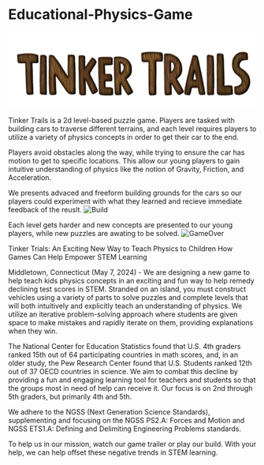 # Educational-Physics-Game

![Logo](images/Logo.png)

Tinker Trails is a 2d level-based puzzle game. Players are tasked with building cars to traverse different terrains, and each level requires players to utilize a variety of physics concepts in order to get their car to the end.

Players avoid obstacles along the way, while trying to ensure the car has motion to get to specific locations. This allow our young players to gain intuitive understanding of physics like the notion of Gravity, Friction, and Acceleration. 

We presents advaced and freeform building grounds for the cars so our players could experiment with what they learned and recieve immediate feedback of the reuslt. 
![Build](images/Build.png)

Each level gets harder and new concepts are presented to our young players, while new puzzles are awating to be solved. 
![GameOver](images/GameOver.png)



Tinker Trials: An Exciting New Way to Teach Physics to Children
How Games Can Help Empower STEM Learning

Middletown, Connecticut (May 7, 2024) - We are designing a new game to help teach kids physics concepts in an exciting and fun way to help remedy declining test scores in STEM. Stranded on an island, you must construct vehicles using a variety of parts to solve puzzles and complete levels that will both intuitively and explicitly teach an understanding of physics. We utilize an iterative problem-solving approach where students are given space to make mistakes and rapidly iterate on them, providing explanations when they win.

The National Center for Education Statistics found that U.S. 4th graders ranked 15th out of 64 participating countries in math scores, and, in an older study, the Pew Research Center found that U.S. Students ranked 12th out of 37 OECD countries in science. We aim to combat this decline by providing a fun and engaging learning tool for teachers and students so that the groups most in need of help can receive it. Our focus is on 2nd through 5th graders, but primarily 4th and 5th. 

We adhere to the NGSS (Next Generation Science Standards), supplementing and focusing on the NGSS PS2.A: Forces and Motion and NGSS ETS1.A: Defining and Delimiting Engineering Problems standards.

To help us in our mission, watch our game trailer or play our build. With your help, we can help offset these negative trends in STEM learning.


